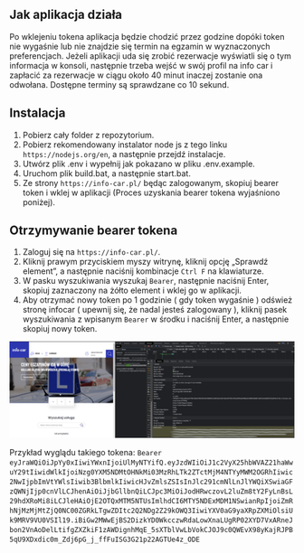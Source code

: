 ## Jak aplikacja działa

Po wklejeniu tokena aplikacja będzie chodzić przez godzine dopóki token nie wygaśnie lub nie znajdzie się termin na egzamin w wyznaczonych preferencjach. Jeżeli aplikacji uda się zrobić rezerwacje wyświatli się o tym informacja w konsoli, następnie trzeba wejść w swój profil na info car i zapłacić za rezerwacje w ciągu około 40 minut inaczej zostanie ona odwołana. Dostępne terminy są sprawdzane co 10 sekund.

## Instalacja

1. Pobierz cały folder z repozytorium.
2. Pobierz rekomendowany instalator node js z tego linku `https://nodejs.org/en`, a następnie przejdź instalacje.
3. Utwórz plik .env i wypełnij jak pokazano w pliku .env.example.
4. Uruchom plik build.bat, a następnie start.bat.
5. Ze strony `https://info-car.pl/` będąc zalogowanym, skopiuj bearer token i wklej w aplikacji (Proces uzyskania bearer tokena wyjaśniono poniżej).

## Otrzymywanie bearer tokena

1. Zaloguj się na `https://info-car.pl/`.
2. Kliknij prawym przyciskiem myszy witrynę, kliknij opcję „Sprawdź element”, a następnie naciśnij kombinacje `Ctrl F` na klawiaturze.
3. W pasku wyszukiwania wyszukaj `Bearer`, następnie naciśnij Enter, skopiuj zaznaczony na żółto element i wklej go w aplikacji.
4. Aby otrzymać nowy token po 1 godzinie ( gdy token wygaśnie ) odśwież stronę infocar ( upewnij się, że nadal jesteś zalogowany ), kliknij pasek wyszukiwania z wpisanym `Bearer` w środku i naciśnij Enter, a następnie skopiuj nowy token.

![Alt text](screenshots/image1.png)

Przykład wyglądu takiego tokena: `Bearer eyJraWQiOiJpYy0xIiwiYWxnIjoiUlMyNTYifQ.eyJzdWIiOiJ1c2VyX25hbWVAZ21haWwuY29tIiwidWlkIjoiNzg0YXM5NDMtOHNkMi03MzRhLTk2ZTctMjM4NTYyMWM2OGRhIiwic2NwIjpbImVtYWlsIiwib3BlbmlkIiwicHJvZmlsZSIsInJlc291cmNlLnJlYWQiXSwiaGFzQWNjIjp0cnVlLCJhenAiOiJjbGllbnQiLCJpc3MiOiJodHRwczovL2luZm8tY2FyLnBsL29hdXRoMi8iLCJleHAiOjE2OTQxMTM5NTUsImlhdCI6MTY5NDExMDM1NSwianRpIjoiZmRhNjMzMjMtZjQ0NC00ZGRkLTgwZDItc2Q2NDg2Z29kOWQ3IiwiYXV0aG9yaXRpZXMiOlsiUk9MRV9VU0VSIl19.iBiGw2MWwEjBS2DizkYD0WkcczwRdaLowXnaLUgRP02XYD7VxARneJbon2VnAoDelLtifgZXZkiF1zAWDignhMqE_5sXTblVwLbVokCJOJ9c0QWEvX98yKajRJPB5qU9XDxdic0m_Zdj6pG_j_ffFuISG3G21p22AGTUe4z_ODE`
